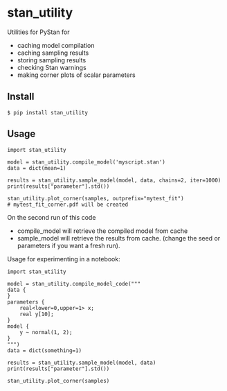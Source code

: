 # stan_utility
Utilities for PyStan for 
* caching model compilation
* caching sampling results
* storing sampling results
* checking Stan warnings
* making corner plots of scalar parameters

## Install 

	$ pip install stan_utility

## Usage

	import stan_utility

	model = stan_utility.compile_model('myscript.stan')
	data = dict(mean=1)
	
	results = stan_utility.sample_model(model, data, chains=2, iter=1000)
	print(results["parameter"].std())
	
	stan_utility.plot_corner(samples, outprefix="mytest_fit")
	# mytest_fit_corner.pdf will be created

On the second run of this code
* compile_model will retrieve the compiled model from cache
* sample_model will retrieve the results from cache. (change the seed or parameters if you want a fresh run).

Usage for experimenting in a notebook:

	import stan_utility

	model = stan_utility.compile_model_code("""
	data {
	}
	parameters {
		real<lower=0,upper=1> x;
		real y[10];
	}
	model {
		y ~ normal(1, 2);
	}
	""")
	data = dict(something=1)

	results = stan_utility.sample_model(model, data)
	print(results["parameter"].std())
	
	stan_utility.plot_corner(samples)
